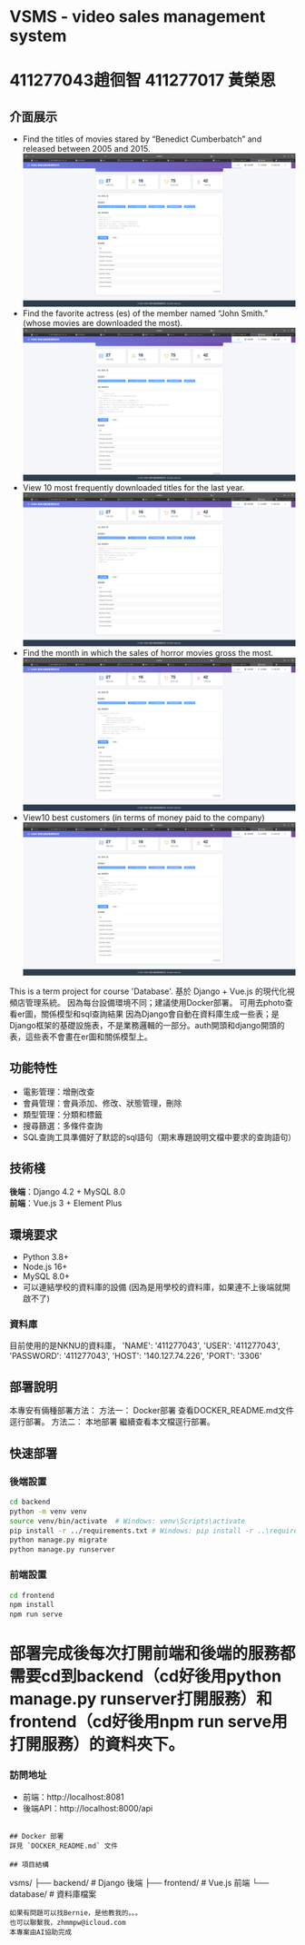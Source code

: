 # VSMS - video sales management system
# 411277043趙徊智  411277017 黃榮恩

## 介面展示
- Find the titles of movies stared by “Benedict Cumberbatch” and released between 2005 and 2015.
![image](photo/規定查詢/1.png)
- Find the favorite actress (es) of the member named “John Smith.” (whose movies are downloaded the most).
![image](photo/規定查詢/2.png)
- View 10 most frequently downloaded titles for the last year.
![image](photo/規定查詢/3.png)
- Find the month in which the sales of horror movies gross the most.
![image](photo/規定查詢/4.png)
- View10 best customers (in terms of money paid to the company)
![image](photo/規定查詢/5.png)

This is a term project for course 'Database'.
基於 Django + Vue.js 的現代化視頻店管理系統。
因為每台設備環境不同；建議使用Docker部署。
可用去photo查看er圖，關係模型和sql查詢結果
因為Django會自動在資料庫生成一些表；是Django框架的基礎設施表，不是業務邏輯的一部分。auth開頭和django開頭的表，這些表不會畫在er圖和關係模型上。


## 功能特性
- 電影管理：增刪改查
- 會員管理：會員添加、修改、狀態管理，刪除
- 類型管理：分類和標籤
- 搜尋篩選：多條件查詢
- SQL查詢工具準備好了默認的sql語句（期末專題說明文檔中要求的查詢語句）


## 技術棧
**後端**：Django 4.2 + MySQL 8.0  
**前端**：Vue.js 3 + Element Plus

## 環境要求
- Python 3.8+
- Node.js 16+
- MySQL 8.0+
- 可以連結學校的資料庫的設備 (因為是用學校的資料庫，如果連不上後端就開啟不了)

### 資料庫
目前使用的是NKNU的資料庫，
'NAME': '411277043',
'USER': '411277043',
'PASSWORD': '411277043',
'HOST': '140.127.74.226',
'PORT': '3306'

## 部署說明
本專安有倆種部署方法：
    方法一： Docker部署
        查看DOCKER_README.md文件逕行部署。
    方法二： 本地部署
        繼續查看本文檔逕行部署。

## 快速部署


### 後端設置
```bash
cd backend
python -m venv venv
source venv/bin/activate  # Windows: venv\Scripts\activate
pip install -r ../requirements.txt # Windows: pip install -r ..\requirements.txt
python manage.py migrate
python manage.py runserver
```

### 前端設置
```bash
cd frontend
npm install
npm run serve
```
# 部署完成後每次打開前端和後端的服務都需要cd到backend（cd好後用python manage.py runserver打開服務）和frontend（cd好後用npm run serve用打開服務）的資料夾下。

### 訪問地址
- 前端：http://localhost:8081
- 後端API：http://localhost:8000/api
```

## Docker 部署
詳見 `DOCKER_README.md` 文件

## 項目結構
```
vsms/
├── backend/          # Django 後端
├── frontend/         # Vue.js 前端
└── database/         # 資料庫檔案

```
如果有問題可以找Bernie，是他教我的。。。
也可以聯繫我，zhmmpw@icloud.com
本專案由AI協助完成
